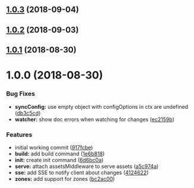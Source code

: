 <a name="1.0.3"></a>
## [1.0.3](https://github.com/dimerapp/cli/compare/v1.0.2...v1.0.3) (2018-09-04)



<a name="1.0.2"></a>
## [1.0.2](https://github.com/dimerapp/cli/compare/v1.0.1...v1.0.2) (2018-09-03)



<a name="1.0.1"></a>
## [1.0.1](https://github.com/dimerapp/cli/compare/v1.0.0...v1.0.1) (2018-08-30)



<a name="1.0.0"></a>
# 1.0.0 (2018-08-30)


### Bug Fixes

* **syncConfig:** use empty object with configOptions in ctx are undefined ([db3c5cd](https://github.com/dimerapp/cli/commit/db3c5cd))
* **watcher:** show doc errors when watching for changes ([ec2159b](https://github.com/dimerapp/cli/commit/ec2159b))


### Features

* initial working commit ([917fcbe](https://github.com/dimerapp/cli/commit/917fcbe))
* **build:** add build command ([1e6b818](https://github.com/dimerapp/cli/commit/1e6b818))
* **init:** create init command ([6d6bc0a](https://github.com/dimerapp/cli/commit/6d6bc0a))
* **serve:** attach assetsMiddleware to serve assets ([a5c974a](https://github.com/dimerapp/cli/commit/a5c974a))
* **sse:** add SSE to notify client about changes ([4124622](https://github.com/dimerapp/cli/commit/4124622))
* **zones:** add support for zones ([bc2ac00](https://github.com/dimerapp/cli/commit/bc2ac00))



